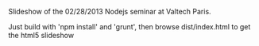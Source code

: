 Slideshow of the 02/28/2013 Nodejs seminar at Valtech Paris.

Just build with 'npm install' and 'grunt', then browse dist/index.html to get the html5 slideshow
